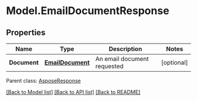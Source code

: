 # Model.EmailDocumentResponse

## Properties
Name | Type | Description | Notes
------------ | ------------- | ------------- | -------------
**Document** | [**EmailDocument**](EmailDocument.md) | An email document requested | [optional] 

 Parent class: [AsposeResponse](AsposeResponse.md)

[[Back to Model list]](README.md#documentation-for-models) [[Back to API list]](README.md#documentation-for-api-endpoints) [[Back to README]](README.md)


